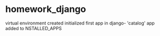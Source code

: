 # homework_django
virtual environment created
initialized first app in django- 'catalog'
app added to NSTALLED_APPS